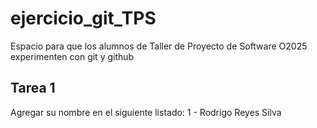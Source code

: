 <!-- Escrito en markdown, extensión .md -->
# ejercicio_git_TPS
Espacio para que los alumnos de Taller de Proyecto de Software O2025 experimenten con git y github

## Tarea 1
Agregar su nombre en el siguiente listado:
1 - Rodrigo Reyes Silva